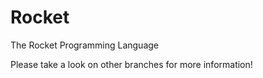 # Rocket
The Rocket Programming Language

Please take a look on other branches for more information!
